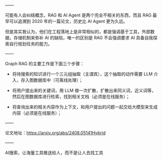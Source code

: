 ——

可能有人会纠结概念，RAG 和 AI Agent 是两个完全不相关的东西，而且 RAG 最早可以追溯到 2020 年的一篇论文，历史比 AI Agent 更为久远。

但是其实我认为，他们在工程落地上是非常相似的，都是强调基于工具，外部数据，存储机制来弥补 AI 的缺陷，唯一的区别是 RAG 不会强调要求 AI 具备自我探索自行规划任务的能力。

——

Graph RAG 的主要工作是下面三个步骤：

- 将待搜索的知识进行一个三元组抽取（主谓宾），这个抽取的动作需要 LLM 介入，存入图数据库中（可离线处理）；

- 将用户提出来的关键词，用 LLM 做一次扩散，扩散出来同义词，近义词等，然后在图数据库进行检索，找到相关文档（必须是在线服务）；

- 将查询出来的相关内容作为上下文，和用户提出的问题一起交给大模型来生成内容（必须是在线服务）；

——

论文地址：https://arxiv.org/abs/2408.05141Hybrid

——

AI搜索，让海量工具推送给人，而不是让人去找工具
